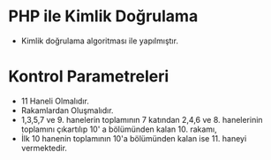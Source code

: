 # PHP ile Kimlik Doğrulama

* Kimlik doğrulama algoritması ile yapılmıştır.

# Kontrol Parametreleri #
* 11 Haneli Olmalıdır.
* Rakamlardan Oluşmalıdır.
* 1,3,5,7 ve 9. hanelerin toplamının 7 katından 2,4,6 ve 8. hanelerinin toplamını çıkartılıp 10' a bölümünden kalan 10. rakamı,
* İlk 10 hanenin toplamının 10'a bölümünden kalan ise 11. haneyi vermektedir.
